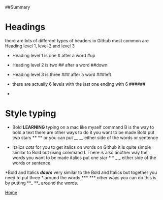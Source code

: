 ##Summary 

# Headings 

there are lots of different types of headers in Github most common are Heading level 1, level 2 and level 3 
* Heading level 1 is one # after a word #up
* Heading level 2 is two ## after a word ##down
* Heading level 3 is three ### after a word ###left

* there are actually 6 levels with the last one ending with 6 ######

* 
# Style typing 
* Bold **LEARNING** typing on a mac like myself  command B is the way to bold a text there are other ways to do it you want to be made Bold put two stars ** ** or you can put __ __ either side of the words or sentence 
  
* Italics *cats* for you to get italics on words on Github it is quite simple similar to Bold but using command I. There is also another way the words you want to be made italics put one star * *  _ _ either side of the words or sentence. 

*Bold and Italics ***doors*** very similar to the Bold and Italics but together you need to put three * around the words *** *** other ways you can do this is by putting **_ **_ around the words.

[Home](README.md)
